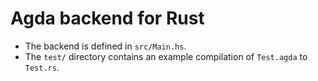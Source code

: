 # Agda backend for Rust 

- The backend is defined in `src/Main.hs`.
- The `test/` directory contains an example compilation of `Test.agda` to `Test.rs`.
